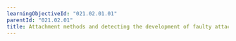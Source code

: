 ```yaml
---
learningObjectiveId: "021.02.01.01"
parentId: "021.02.01"
title: Attachment methods and detecting the development of faulty attachments
---
```

